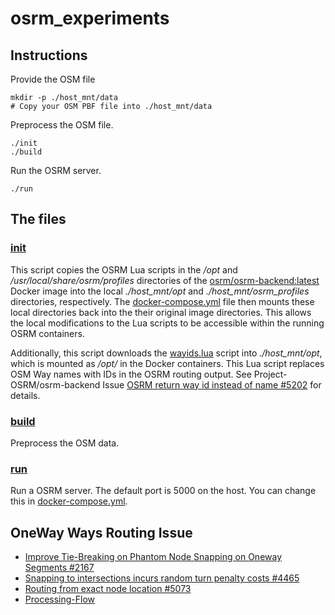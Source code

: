 # osrm_experiments

## Instructions

Provide the OSM file

```
mkdir -p ./host_mnt/data
# Copy your OSM PBF file into ./host_mnt/data
```

Preprocess the OSM file.

```
./init
./build
```

Run the OSRM server.

```
./run
```

## The files

### [init](init)

This script copies the OSRM Lua scripts in the _/opt_ and _/usr/local/share/osrm/profiles_ directories
  of the [osrm/osrm-backend:latest](https://hub.docker.com/r/osrm/osrm-backend) Docker image into 
  the local _./host_mnt/opt_ and _./host_mnt/osrm_profiles_ directories, respectively.
The [docker-compose.yml](docker-compose.yml) file then mounts these local directories back into the their original image directories.
This allows the local modifications to the Lua scripts to be accessible within the running OSRM containers.

Additionally, this script downloads the [wayids.lua](https://gist.github.com/ZsoltMedgyesi-Itineris/a50efd2a65456a6ec5ae72fd0a35d76d)
  script into _./host_mnt/opt_, which is mounted as _/opt/_ in the Docker containers.
  This Lua script replaces OSM Way names with IDs in the OSRM routing output.
  See Project-OSRM/osrm-backend Issue [OSRM return way id instead of name #5202](https://github.com/Project-OSRM/osrm-backend/issues/5202#issuecomment-440580574) for details.

### [build](build)

Preprocess the OSM data.

### [run](run)

Run a OSRM server. The default port is 5000 on the host. You can change this in [docker-compose.yml](docker-compose.yml).

## OneWay Ways Routing Issue

* [Improve Tie-Breaking on Phantom Node Snapping on Oneway Segments #2167](https://github.com/Project-OSRM/osrm-backend/issues/2167)
* [Snapping to intersections incurs random turn penalty costs #4465](https://github.com/Project-OSRM/osrm-backend/issues/4465)
* [Routing from exact node location #5073](https://github.com/Project-OSRM/osrm-backend/issues/5073#issuecomment-387753249)
* [Processing-Flow](https://github.com/Project-OSRM/osrm-backend/wiki/Processing-Flow)

